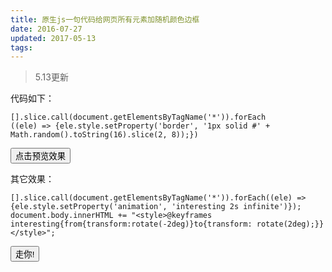 ```yaml
---
title: 原生js一句代码给网页所有元素加随机颜色边框
date: 2016-07-27
updated: 2017-05-13
tags:
---
```



> 5.13更新

<!-- more -->

代码如下：
```
[].slice.call(document.getElementsByTagName('*')).forEach
((ele) => {ele.style.setProperty('border', '1px solid #' + Math.random().toString(16).slice(2, 8));})
```

<button id="btn">点击预览效果</button><br>

<script>
document.getElementById('btn').onclick = function() {
    [].slice.call(document.getElementsByTagName('*')).forEach((ele) => {
        ele.style.setProperty('border', '1px solid #' + Math.random().toString(16).slice(2, 8));
    })
}
</script>
其它效果：

```
[].slice.call(document.getElementsByTagName('*')).forEach((ele) => {ele.style.setProperty('animation', 'interesting 2s infinite')});
document.body.innerHTML += "<style>@keyframes interesting{from{transform:rotate(-2deg)}to{transform: rotate(2deg);}}</style>";
```
<button id="btn2">走你!</button>
<script>
document.getElementById('btn2').onclick = function() {
[].slice.call(document.getElementsByTagName('*')).forEach((ele) => {ele.style.setProperty('animation', 'interesting 2s infinite')});
document.body.innerHTML += "<style>@keyframes interesting{from{transform:rotate(-2deg)}to{transform: rotate(2deg);}}</style>";
}
</script>
